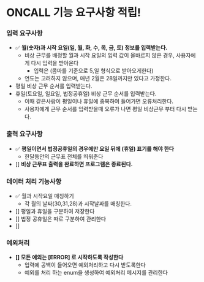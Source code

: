 # ONCALL 기능 요구사항 적립!





### 입력 요구사항
- ✅ **월(숫자)과 시작 요일(일, 월, 화, 수, 목, 금, 토) 정보를 입력받는다.**
  - 비상 근무를 배정할 월과 시작 요일의 입력 값이 올바르지 않은 경우, 사용자에게 다시 입력을 받아온다
    - 입력은 (콤마를 기준으로 5,일 형식으로 받아오게한다)
  - 연도는 고려하지 않으며, 매년 2월은 28일까지만 있다고 가정한다.
- 평일 비상 근무 순서를 입력받는다.
- 휴일(토요일, 일요일, 법정공휴일) 비상 근무 순서를 입력받는다.
  - 이때 같은사람이 평일이나 휴일에 중복하여 들어가면 오류처리한다.
  - 사용자에게 근무 순서를 입력받을때 오류가 나면 평일 비상근무 부터 다시 받는다.

### 출력 요구사항
- ✅ **평일이면서 법정공휴일의 경우에만 요일 뒤에 (휴일) 표기를 해야 한다**
  - 한달동안의 근무표 전체를 띄워준다
- [] **비상 근무표 출력을 완료하면 프로그램은 종료된다.**

### 데이터 처리 기능사항
- ✅ 월과 시작요일 매칭하기
  -  각 월의 날짜(30,31,28)과 시작날짜를 매칭한다.
- [] 평일과 휴일을 구분하여 저장한다
- [] 법정 공휴일은 따로 구분하여 관리한다
- [] 


### 예외처리
- **[] 모든 예외는 [ERROR] 로 시작하도록 작성한다**
  - 입력에 공백이 들어오면 예외처리하고 다시 받도록한다
  - 예외를 처리 하는 enum을 생성하여 예외처리 메시지를 관리한다